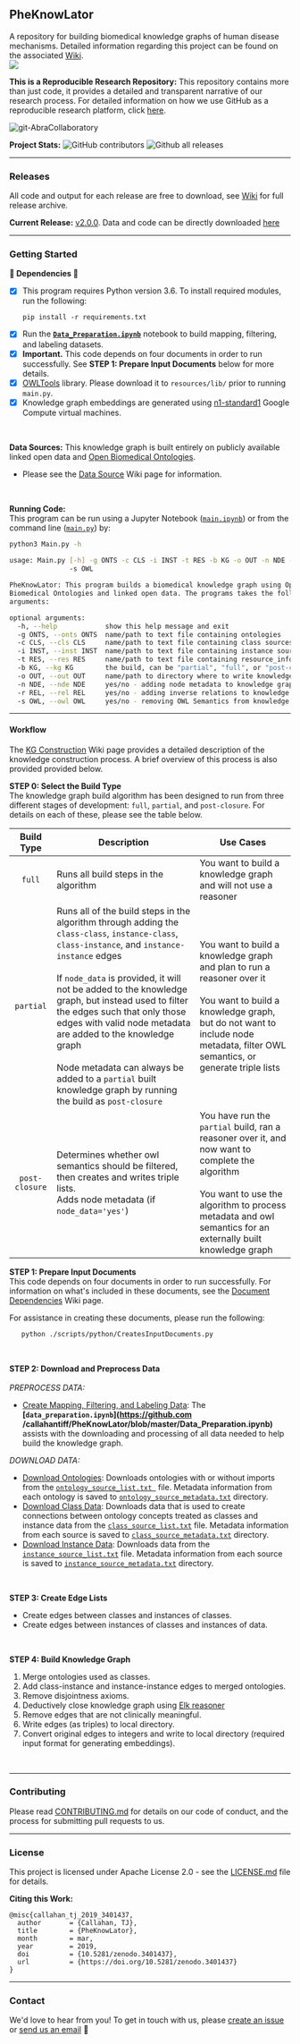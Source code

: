 ## PheKnowLator

A repository for building biomedical knowledge graphs of human disease mechanisms. Detailed information regarding this project can be found on the associated [Wiki](https://github.com/callahantiff/PheKnowLater/wiki).  
<img src="https://zenodo.org/badge/DOI/10.5281/zenodo.3401437.svg"> 

**This is a Reproducible Research Repository:** This repository contains more than just code, it provides a detailed and transparent narrative of our research process. For detailed information on how we use GitHub as a reproducible research platform, click [here](https://github.com/callahantiff/Abra-Collaboratory/wiki/Using-GitHub-as-a-Reproducible-Research-Platform).

<img src="https://img.shields.io/badge/ReproducibleResearch-AbraCollaboratory-magenta.svg?style=flat-square" alt="git-AbraCollaboratory"> 

<br>  

**Project Stats:** ![GitHub contributors](https://img.shields.io/github/contributors/callahantiff/PheKnowLater.svg?color=yellow&style=flat-square) ![Github all releases](https://img.shields.io/github/downloads/callahantiff/PheKnowLater/total.svg?color=dodgerblue&style=flat-square)

***

### Releases  
All code and output for each release are free to download, see [Wiki](https://github.com/callahantiff/PheKnowLator/wiki) for full release archive.  

**Current Release:** [v2.0.0](https://github.com/callahantiff/PheKnowLator/wiki/v2.0.0). Data and code can be directly downloaded [here](https://github.com/callahantiff/PheKnowLator/wiki/v2.0.0#generated-output)

*** 

### Getting Started

**🛑 Dependencies 🛑**  
- [x] This program requires Python version 3.6. To install required modules, run the following:  
    ```
    pip install -r requirements.txt
    ``` 
- [x] Run the  **[`Data_Preparation.ipynb`](https://github.com/callahantiff/PheKnowLator/blob/master/Data_Preparation.ipynb)** notebook to build mapping, filtering, and labeling datasets. 
- [x] **Important.** This code depends on four documents in order to run successfully. See **STEP 1: Prepare Input
 Documents** below for more 
 details.
- [x] [OWLTools](https://github.com/owlcollab/owltools) library. Please download it to `resources/lib/` prior to running `main.py`. 
- [x] Knowledge graph embeddings are generated using [n1-standard1](https://cloud.google.com/compute/vm-instance-pricing#n1_predefined) Google Compute virtual machines.  

<br>

**Data Sources:** This knowledge graph is built entirely on publicly available linked open data and [Open Biomedical Ontologies](http://obofoundry.org/).
  - Please see the [Data Source](https://github.com/callahantiff/PheKnowLator/wiki/Data-Sources) Wiki page for
  information.

<br>

**Running Code:**  
This program can be run using a Jupyter Notebook ([`main.ipynb`](https://github.com/callahantiff/pheknowlator/blob/master/main.ipynb)) or from the command line ([`main.py`](https://github.com/callahantiff/pheknowlator/blob/master/main.py)) by:

``` bash
python3 Main.py -h
    
usage: Main.py [-h] -g ONTS -c CLS -i INST -t RES -b KG -o OUT -n NDE -r REL
               -s OWL

PheKnowLator: This program builds a biomedical knowledge graph using Open
Biomedical Ontologies and linked open data. The programs takes the following
arguments:

optional arguments:
  -h, --help            show this help message and exit
  -g ONTS, --onts ONTS  name/path to text file containing ontologies
  -c CLS, --cls CLS     name/path to text file containing class sources
  -i INST, --inst INST  name/path to text file containing instance sources
  -t RES, --res RES     name/path to text file containing resource_info
  -b KG, --kg KG        the build, can be "partial", "full", or "post-closure"
  -o OUT, --out OUT     name/path to directory where to write knowledge graph
  -n NDE, --nde NDE     yes/no - adding node metadata to knowledge graph
  -r REL, --rel REL     yes/no - adding inverse relations to knowledge graph
  -s OWL, --owl OWL     yes/no - removing OWL Semantics from knowledge graph
```   

***

#### Workflow   
The [KG Construction](https://github.com/callahantiff/PheKnowLator/wiki/KG-Construction) Wiki page provides a detailed description of the knowledge construction process. A brief overview of this process is also provided
  provided below. 

 **STEP 0: Select the Build Type**  
 The knowledge graph build algorithm has been designed to run from three different stages of development: `full`, `partial`, and `post-closure`. For details on each of these, please see the table below.

Build Type | Description | Use Cases  
:--: | -- | --   
`full` | Runs all build steps in the algorithm | You want to build a knowledge graph and will not use a reasoner  
`partial` | Runs all of the build steps in the algorithm through adding the `class-class`, `instance-class`, `class-instance`, and `instance-instance` edges<br><br> If `node_data` is provided, it will not be added to the knowledge graph, but instead used to filter the edges such that only those edges with valid node metadata are added to the knowledge graph<br><br> Node metadata can always be added to a `partial` built knowledge graph by running the build as `post-closure` | You want to build a knowledge graph and plan to run a reasoner over it<br><br> You want to build a knowledge graph, but do not want to include node metadata, filter OWL semantics, or generate triple lists  
`post-closure` | Determines whether owl semantics should be filtered, then creates and writes triple lists.<br>Adds node metadata (if `node_data='yes'`) | You have run the `partial` build, ran a reasoner over it, and now want to complete the algorithm<br><br> You want to use the algorithm to process metadata and owl semantics for an externally built knowledge graph

**STEP 1: Prepare Input Documents**  
This code depends on four documents in order to run successfully. For information on what's included in these documents, see the [Document Dependencies](https://github.com/callahantiff/PheKnowLator/wiki/Dependencies) Wiki page.

For assistance in creating these documents, please run the following:
```bash
   python ./scripts/python/CreatesInputDocuments.py
```

<br>

**STEP 2: Download and Preprocess Data**  
   <br>
_PREPROCESS DATA:_  
 - <u>Create Mapping, Filtering, and Labeling Data</u>: The **[`data_preparation.ipynb`](https://github.com
 /callahantiff/PheKnowLator/blob/master/Data_Preparation.ipynb)** assists with the downloading and processing of all data needed to help build the knowledge graph.   

_DOWNLOAD DATA:_  
 - <u>Download Ontologies</u>: Downloads ontologies with or without imports from the [`ontology_source_list.txt
   `](https://github.com/callahantiff/PheKnowLator/blob/master/resources/ontology_source_list.txt) file. Metadata
    information from each ontology is saved to [`ontology_source_metadata.txt`](https://github.com/callahantiff/PheKnowLator/blob/master/resources/ontologies/ontology_source_metadata.txt) directory.
 - <u>Download Class Data</u>: Downloads data that is used to create connections between ontology concepts treated
   as classes and instance data from the [`class_source_list.txt`](https://github.com/callahantiff/PheKnowLator/blob/master/resources/class_source_list.txt) file. Metadata information from each source is saved
    to [`class_source_metadata.txt`](https://github.com/callahantiff/PheKnowLator/blob/master/resources/edge_data/class_source_metadata.txt) directory. 
 - <u>Download Instance Data</u>: Downloads data from the [`instance_source_list.txt`](https://github.com/callahantiff/PheKnowLator/blob/master/resources/instance_source_list.txt) file. Metadata information
    from each source is saved to [`instance_source_metadata.txt`](https://github.com/callahantiff/PheKnowLator/blob/master/resources/edge_data/instance_source_metadata.txt) directory.   

<br>

**STEP 3: Create Edge Lists**  
 - Create edges between classes and instances of classes.  
 - Create edges between instances of classes and instances of data.  

<br>

**STEP 4: Build Knowledge Graph**  
1. Merge ontologies used as classes.  
2. Add class-instance and instance-instance edges to merged ontologies.  
3. Remove disjointness axioms.  
4. Deductively close knowledge graph using [Elk reasoner](https://www.cs.ox.ac.uk/isg/tools/ELK/)  
5. Remove edges that are not clinically meaningful.  
6. Write edges (as triples) to local directory.  
7. Convert original edges to integers and write to local directory (required input format for generating embeddings).

<br>

<!--
**STEP 5: Generate Mechanism Embeddings**  
To create estimates of molecular mechanisms, we embed knowledge graph information extracted by [DeepWalk](https://github.com/phanein/deepwalk). Please see this [`README.md`](https://github.com/callahantiff/PheKnowLator/tree/master/resources/embeddings) for details.  

<br>
-->

***

### Contributing

Please read [CONTRIBUTING.md](https://github.com/callahantiff/pheknowlator/blob/master/CONTRIBUTING.md) for details on 
our code of conduct, and the process for submitting pull requests to us.

***

### License

This project is licensed under Apache License 2.0 - see the [LICENSE.md](https://github.com/callahantiff/pheknowlator/blob/master/LICENSE) file for details.  


**Citing this Work:**  
```
@misc{callahan_tj_2019_3401437,
  author       = {Callahan, TJ},
  title        = {PheKnowLator},
  month        = mar,
  year         = 2019,
  doi          = {10.5281/zenodo.3401437},
  url          = {https://doi.org/10.5281/zenodo.3401437}
}
```   

***

### Contact

We'd love to hear from you! To get in touch with us, please [create an issue](https://github.com/callahantiff/PheKnowLator/issues/new/choose) or [send us an email](https://mail.google.com/mail/u/0/?view=cm&fs=1&tf=1&to=callahantiff@gmail.com) 💌
